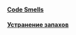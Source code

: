 #### [Code Smells](code-smells/code-smells.md)
#### [Устранение запахов](elimination/elimination.md)
